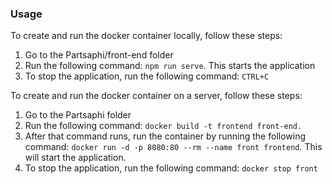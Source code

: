 ### Usage
To create and run the docker container locally, follow these steps:
1. Go to the Partsaphi/front-end folder
2. Run the following command: ```npm run serve```. This starts the application
4. To stop the application, run the following command: ```CTRL+C```

To create and run the docker container on a server, follow these steps:
1. Go to the Partsaphi folder
2. Run the following command: ```docker build -t frontend front-end.```
3. After that command runs, run the container by running the following command: ```docker run -d -p 8080:80 --rm --name front frontend```.  This will start the application.
4. To stop the application, run the following command: ```docker stop front```